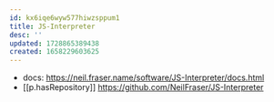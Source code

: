 ```yaml
---
id: kx6iqe6wyw577hiwzsppum1
title: JS-Interpreter
desc: ''
updated: 1728865389438
created: 1658229603625
---
```


- docs:  https://neil.fraser.name/software/JS-Interpreter/docs.html
- [[p.hasRepository]] https://github.com/NeilFraser/JS-Interpreter